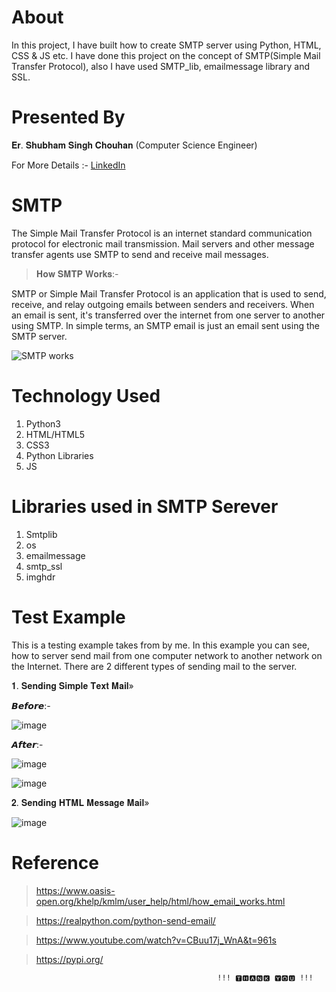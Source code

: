 # About

In this project, I have built how to create SMTP server using Python, HTML, CSS & JS etc. I have done this project on the concept of SMTP(Simple Mail Transfer Protocol), also I have used SMTP_lib, emailmessage library and SSL.

# Presented By

𝐄𝐫. 𝐒𝐡𝐮𝐛𝐡𝐚𝐦 𝐒𝐢𝐧𝐠𝐡 𝐂𝐡𝐨𝐮𝐡𝐚𝐧 (Computer Science Engineer)

For More Details :- <a href="https://www.linkedin.com/in/shubham-singh-chouhan-05a68319a/">LinkedIn</a>

# SMTP

The Simple Mail Transfer Protocol is an internet standard communication protocol for electronic mail transmission. Mail servers and other message transfer agents use SMTP to send and receive mail messages.

> 𝐇𝐨𝐰 𝐒𝐌𝐓𝐏 𝐖𝐨𝐫𝐤𝐬:-

SMTP or Simple Mail Transfer Protocol is an application that is used to send, receive, and relay outgoing emails between senders and receivers. When an email is sent, it's transferred over the internet from one server to another using SMTP. In simple terms, an SMTP email is just an email sent using the SMTP server.

![SMTP works](https://user-images.githubusercontent.com/64628073/131227217-63fccef4-7570-43dd-93e8-30d103ec7cf1.jpg)

# Technology Used

1. Python3
2. HTML/HTML5
3. CSS3
4. Python Libraries
5. JS

# Libraries used in SMTP Serever

1. Smtplib
2. os
3. emailmessage
4. smtp_ssl
5. imghdr

# Test Example

This is a testing example takes from by me. In this example you can see, how to server send mail from one computer network to another network on the Internet. There are 2 different types of sending mail to the server.

𝟏. 𝐒𝐞𝐧𝐝𝐢𝐧𝐠 𝐒𝐢𝐦𝐩𝐥𝐞 𝐓𝐞𝐱𝐭 𝐌𝐚𝐢𝐥»

𝘽𝙚𝙛𝙤𝙧𝙚:- 

![image](https://user-images.githubusercontent.com/64628073/131237905-9be4721c-841d-4973-958f-748bcb1ab545.png)

𝘼𝙛𝙩𝙚𝙧:-

![image](https://user-images.githubusercontent.com/64628073/131237916-47e1d877-22f6-42bf-9b9b-2687acfbcb24.png)

![image](https://user-images.githubusercontent.com/64628073/131237924-9102ca86-d0e7-412f-96c4-2880705d1438.png)


𝟐. 𝐒𝐞𝐧𝐝𝐢𝐧𝐠 𝐇𝐓𝐌𝐋 𝐌𝐞𝐬𝐬𝐚𝐠𝐞 𝐌𝐚𝐢𝐥»

![image](https://user-images.githubusercontent.com/64628073/131238160-a43c18e0-7be9-42f5-b79f-3242e1704480.png)


# Reference 

> https://www.oasis-open.org/khelp/kmlm/user_help/html/how_email_works.html

> https://realpython.com/python-send-email/

> https://www.youtube.com/watch?v=CBuu17j_WnA&t=961s

> https://pypi.org/

                                                  !!! 🆃🅷🅰🅽🅺 🆈🅾🆄 !!!
 
